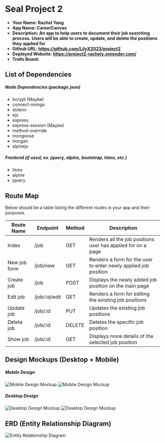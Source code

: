 # Seal Project 2

- **Your Name: Rachel Yang** 
- **App Name: CareerCanvas**
- **Description: An app to help users to document their job searching process. Users will be able to create, update, and delete the positions they applied for**
- **Github URL: https://github.com/LilyX2023/project2**
- **Deployed Website: https://project2-rachely.onrender.com/**
- **Trello Board:**

## List of Dependencies


##### Node Dependencies (package.json)
- bcrypt (Maybe)
- connect-mongo
- dotenv
- ejs
- express
- express-session (Maybe)
- method-override
- mongoose
- morgan
- alpinejs 

##### Frontend (if used, ex. jquery, alpine, bootstrap, htmx, etc.)
- htmx
- alpine
- jquery

## Route Map

Below should be a table listing the different routes in your app and their purposes.

| Route Name | Endpoint | Method | Description |
|------------|----------|--------|-------------|
| Index | /job | GET | Renders all the job positions user has applied for on a page|
| New job form | /job/new | GET | Renders a form for the user to enter newly applied job position|
| Create job | /job | POST | Displays the newly added job position on the main page|
| Edit job | /job/:id/edit | GET | Renders a form for editing the existing job positions|
| Update job | /job/:id | PUT | Updates the existing job positions|
| Delete job | /job/:id | DELETE | Deletes the specific job position|
| Show job | /job/:id | GET | Displays more details of the selected job position|


## Design Mockups (Desktop + Mobile)

##### Mobile Design

![Mobile Design Mockup](https://i.imgur.com/MpirWtJ.png)
![Mobile Design Mockup](https://i.imgur.com/w3TJpm0.png)

##### Desktop Design

![Desktop Design Mockup](https://i.imgur.com/kuPP1vI.png)
![Desktop Design Mockup](https://i.imgur.com/2Dcm3bI.png)

## ERD (Entity Relationship Diagram)

![Entity Relationship Diagram](./url-to-picture.jpg)
